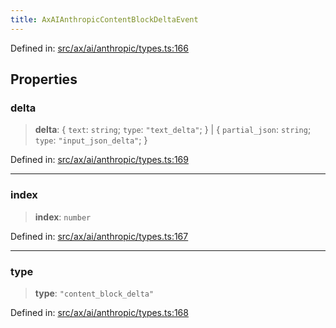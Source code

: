 ```yaml
---
title: AxAIAnthropicContentBlockDeltaEvent
---
```


Defined in: [src/ax/ai/anthropic/types.ts:166](#apidocs/httpsgithubcomax-llmaxblob3b79ada8d723949fcd8a76c2b6f48cf69d8394f8srcaxaianthropictypestsl166)

## Properties

<a id="delta"></a>

### delta

> **delta**: \{ `text`: `string`; `type`: `"text_delta"`; \} \| \{ `partial_json`: `string`; `type`: `"input_json_delta"`; \}

Defined in: [src/ax/ai/anthropic/types.ts:169](#apidocs/httpsgithubcomax-llmaxblob3b79ada8d723949fcd8a76c2b6f48cf69d8394f8srcaxaianthropictypestsl169)

***

<a id="index"></a>

### index

> **index**: `number`

Defined in: [src/ax/ai/anthropic/types.ts:167](#apidocs/httpsgithubcomax-llmaxblob3b79ada8d723949fcd8a76c2b6f48cf69d8394f8srcaxaianthropictypestsl167)

***

<a id="type"></a>

### type

> **type**: `"content_block_delta"`

Defined in: [src/ax/ai/anthropic/types.ts:168](#apidocs/httpsgithubcomax-llmaxblob3b79ada8d723949fcd8a76c2b6f48cf69d8394f8srcaxaianthropictypestsl168)
